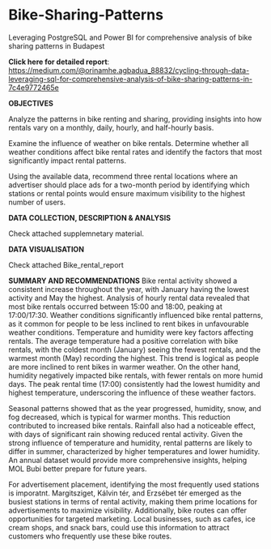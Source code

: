 # Bike-Sharing-Patterns
Leveraging PostgreSQL and Power BI for comprehensive analysis of bike sharing patterns in Budapest

**Click here for detailed report**: https://medium.com/@orinamhe.agbadua_88832/cycling-through-data-leveraging-sql-for-comprehensive-analysis-of-bike-sharing-patterns-in-7c4e9772465e


**OBJECTIVES**

Analyze the patterns in bike renting and sharing, providing insights into how rentals vary on a monthly, daily, hourly, and half-hourly basis.

Examine the influence of weather on bike rentals. Determine whether all weather conditions affect bike rental rates and identify the factors that most significantly impact rental patterns.

Using the available data, recommend three rental locations where an advertiser should place ads for a two-month period by identifying which stations or rental points would ensure maximum visibility to the highest number of users.

**DATA COLLECTION, DESCRIPTION & ANALYSIS**

Check attached supplemnetary material.

**DATA VISUALISATION**

Check attached Bike_rental_report

**SUMMARY AND RECOMMENDATIONS**
Bike rental activity showed a consistent increase throughout the year, with January having the lowest activity and May the highest. Analysis of hourly rental data revealed that most bike rentals occurred between 15:00 and 18:00, peaking at 17:00/17:30.
Weather conditions significantly influenced bike rental patterns, as it common for people to be less inclined to rent bikes in unfavourable weather conditions. Temperature and humidity were key factors affecting rentals. The average temperature had a positive correlation with bike rentals, with the coldest month (January) seeing the fewest rentals, and the warmest month (May) recording the highest. This trend is logical as people are more inclined to rent bikes in warmer weather. On the other hand, humidity negatively impacted bike rentals, with fewer rentals on more humid days. The peak rental time (17:00) consistently had the lowest humidity and highest temperature, underscoring the influence of these weather factors.

Seasonal patterns showed that as the year progressed, humidity, snow, and fog decreased, which is typical for warmer months. This reduction contributed to increased bike rentals. Rainfall also had a noticeable effect, with days of significant rain showing reduced rental activity. Given the strong influence of temperature and humidity, rental patterns are likely to differ in summer, characterized by higher temperatures and lower humidity. An annual dataset would provide more comprehensive insights, helping MOL Bubi better prepare for future years.

For advertisement placement, identifying the most frequently used stations is imporatnt. Margitsziget, Kálvin tér, and Erzsébet tér emerged as the busiest stations in terms of rental activity, making them prime locations for advertisements to maximize visibility. Additionally, bike routes can offer opportunities for targeted marketing. Local businesses, such as cafes, ice cream shops, and snack bars, could use this information to attract customers who frequently use these bike routes.
